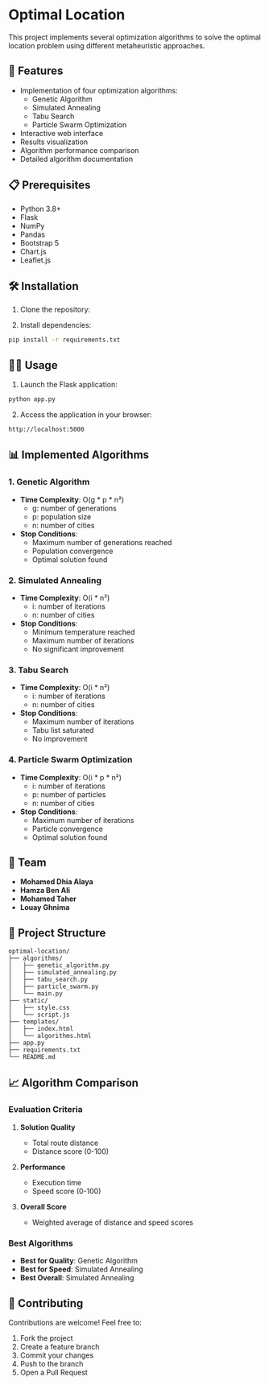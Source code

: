 # Optimal Location

This project implements several optimization algorithms to solve the optimal location problem using different metaheuristic approaches.

## 🚀 Features

- Implementation of four optimization algorithms:
  - Genetic Algorithm
  - Simulated Annealing
  - Tabu Search
  - Particle Swarm Optimization
- Interactive web interface
- Results visualization
- Algorithm performance comparison
- Detailed algorithm documentation

## 📋 Prerequisites

- Python 3.8+
- Flask
- NumPy
- Pandas
- Bootstrap 5
- Chart.js
- Leaflet.js

## 🛠️ Installation

1. Clone the repository:

2. Install dependencies:
```bash
pip install -r requirements.txt
```

## 🏃‍♂️ Usage

1. Launch the Flask application:
```bash
python app.py
```

2. Access the application in your browser:
```
http://localhost:5000
```

## 📊 Implemented Algorithms

### 1. Genetic Algorithm
- **Time Complexity**: O(g * p * n²)
  - g: number of generations
  - p: population size
  - n: number of cities
- **Stop Conditions**:
  - Maximum number of generations reached
  - Population convergence
  - Optimal solution found

### 2. Simulated Annealing
- **Time Complexity**: O(i * n²)
  - i: number of iterations
  - n: number of cities
- **Stop Conditions**:
  - Minimum temperature reached
  - Maximum number of iterations
  - No significant improvement

### 3. Tabu Search
- **Time Complexity**: O(i * n²)
  - i: number of iterations
  - n: number of cities
- **Stop Conditions**:
  - Maximum number of iterations
  - Tabu list saturated
  - No improvement

### 4. Particle Swarm Optimization
- **Time Complexity**: O(i * p * n²)
  - i: number of iterations
  - p: number of particles
  - n: number of cities
- **Stop Conditions**:
  - Maximum number of iterations
  - Particle convergence
  - Optimal solution found

## 👥 Team

- **Mohamed Dhia Alaya**
- **Hamza Ben Ali**
- **Mohamed Taher**
- **Louay Ghnima**

## 📝 Project Structure

```
optimal-location/
├── algorithms/
│   ├── genetic_algorithm.py
│   ├── simulated_annealing.py
│   ├── tabu_search.py
│   ├── particle_swarm.py
│   └── main.py
├── static/
│   ├── style.css
│   └── script.js
├── templates/
│   ├── index.html
│   └── algorithms.html
├── app.py
├── requirements.txt
└── README.md
```

## 📈 Algorithm Comparison

### Evaluation Criteria
1. **Solution Quality**
   - Total route distance
   - Distance score (0-100)

2. **Performance**
   - Execution time
   - Speed score (0-100)

3. **Overall Score**
   - Weighted average of distance and speed scores

### Best Algorithms
- **Best for Quality**: Genetic Algorithm
- **Best for Speed**: Simulated Annealing
- **Best Overall**: Simulated Annealing

## 🤝 Contributing

Contributions are welcome! Feel free to:
1. Fork the project
2. Create a feature branch
3. Commit your changes
4. Push to the branch
5. Open a Pull Request

